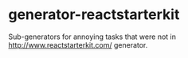 # generator-reactstarterkit
Sub-generators for annoying tasks that were not in http://www.reactstarterkit.com/ generator.
